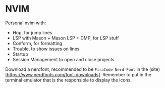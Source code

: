 # NVIM

Personal nvim with:
- Hop, for jump lines
- LSP with Mason + Mason LSP + CMP, for LSP stuff
- Conform, for formatting
- Trouble, to show issues on lines
- Startup
- Session Management to open and close projects


Download a nerdfont, recommended to be `FiraCode Nerd Font` in the (site)[https://www.nerdfonts.com/font-downloads]. Remember to put in the terminal emulator that is the responsible to display the icons.

